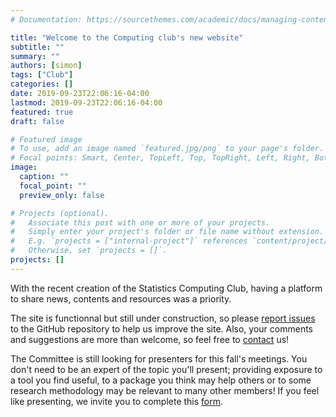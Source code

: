 ```yaml
---
# Documentation: https://sourcethemes.com/academic/docs/managing-content/

title: "Welcome to the Computing club's new website"
subtitle: ""
summary: ""
authors: [simon]
tags: ["Club"]
categories: []
date: 2019-09-23T22:06:16-04:00
lastmod: 2019-09-23T22:06:16-04:00
featured: true
draft: false

# Featured image
# To use, add an image named `featured.jpg/png` to your page's folder.
# Focal points: Smart, Center, TopLeft, Top, TopRight, Left, Right, BottomLeft, Bottom, BottomRight.
image:
  caption: ""
  focal_point: ""
  preview_only: false

# Projects (optional).
#   Associate this post with one or more of your projects.
#   Simply enter your project's folder or file name without extension.
#   E.g. `projects = ["internal-project"]` references `content/project/deep-learning/index.md`.
#   Otherwise, set `projects = []`.
projects: []
---
```


With the recent creation of the Statistics Computing Club, having a platform to share news, contents and resources was a priority. 

The site is functionnal but still under construction, so please [report issues](https://github.com/UMichStatistics/ComputingClub/issues) to the GitHub repository to help us improve the site. Also, your comments and suggestions are more than welcome, so feel free to [contact](#contact) us!

The Committee is still looking for presenters for this fall's meetings. You don't need to be an expert of the topic you'll present; providing exposure to a tool you find useful, to a package you think may help others or to some research methodology may be relevant to many other members! If you feel like presenting, we invite you to complete this [form](https://forms.gle/XMtKfjhJTuaaHdLU7).
